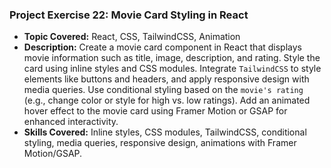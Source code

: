 ### **Project Exercise 22: Movie Card Styling in React**

- **Topic Covered:** React, CSS, TailwindCSS, Animation
- **Description:** Create a movie card component in React that displays movie information such as title, image, description, and rating. Style the card using inline styles and CSS modules. Integrate `TailwindCSS` to style elements like buttons and headers, and apply responsive design with media queries. Use conditional styling based on the `movie's rating` (e.g., change color or style for high vs. low ratings). Add an animated hover effect to the movie card using Framer Motion or GSAP for enhanced interactivity.
- **Skills Covered:** Inline styles, CSS modules, TailwindCSS, conditional styling, media queries, responsive design, animations with Framer Motion/GSAP.